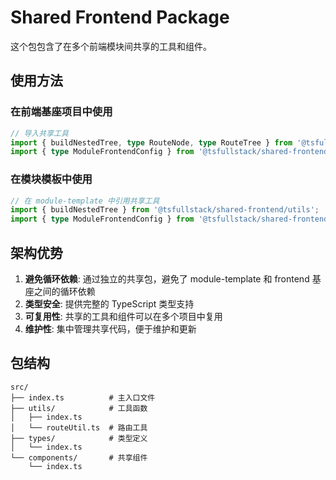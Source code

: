# Shared Frontend Package

这个包包含了在多个前端模块间共享的工具和组件。

## 使用方法

### 在前端基座项目中使用

```typescript
// 导入共享工具
import { buildNestedTree, type RouteNode, type RouteTree } from '@tsfullstack/shared-frontend/utils';
import { type ModuleFrontendConfig } from '@tsfullstack/shared-frontend/types';
```

### 在模块模板中使用

```typescript
// 在 module-template 中引用共享工具
import { buildNestedTree } from '@tsfullstack/shared-frontend/utils';
import { type ModuleFrontendConfig } from '@tsfullstack/shared-frontend/types';
```

## 架构优势

1. **避免循环依赖**: 通过独立的共享包，避免了 module-template 和 frontend 基座之间的循环依赖
2. **类型安全**: 提供完整的 TypeScript 类型支持
3. **可复用性**: 共享的工具和组件可以在多个项目中复用
4. **维护性**: 集中管理共享代码，便于维护和更新

## 包结构

```
src/
├── index.ts          # 主入口文件
├── utils/            # 工具函数
│   ├── index.ts
│   └── routeUtil.ts  # 路由工具
├── types/            # 类型定义
│   └── index.ts
└── components/       # 共享组件
    └── index.ts
```